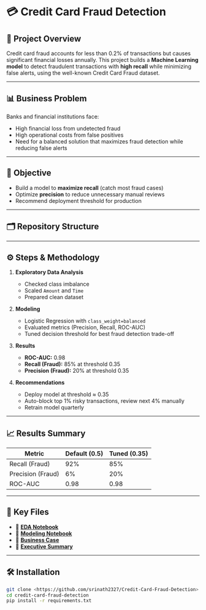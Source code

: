 # 💳 Credit Card Fraud Detection

## 📌 Project Overview
Credit card fraud accounts for less than 0.2% of transactions but causes significant financial losses annually. This project builds a **Machine Learning model** to detect fraudulent transactions with **high recall** while minimizing false alerts, using the well-known Credit Card Fraud dataset.

---

## 📊 Business Problem
Banks and financial institutions face:
- High financial loss from undetected fraud
- High operational costs from false positives
- Need for a balanced solution that maximizes fraud detection while reducing false alerts

---

## 🎯 Objective
- Build a model to **maximize recall** (catch most fraud cases)
- Optimize **precision** to reduce unnecessary manual reviews
- Recommend deployment threshold for production

---

## 🗂 Repository Structure

---

## ⚙️ Steps & Methodology
1. **Exploratory Data Analysis**
   - Checked class imbalance
   - Scaled `Amount` and `Time`
   - Prepared clean dataset

2. **Modeling**
   - Logistic Regression with `class_weight=balanced`
   - Evaluated metrics (Precision, Recall, ROC-AUC)
   - Tuned decision threshold for best fraud detection trade-off

3. **Results**
   - **ROC-AUC:** 0.98
   - **Recall (Fraud):** 85% at threshold 0.35
   - **Precision (Fraud):** 20% at threshold 0.35

4. **Recommendations**
   - Deploy model at threshold ≈ 0.35
   - Auto-block top 1% risky transactions, review next 4% manually
   - Retrain model quarterly

---

## 📈 Results Summary
| Metric                  | Default (0.5) | Tuned (0.35) |
|-------------------------|---------------|--------------|
| Recall (Fraud)          | 92%           | 85%          |
| Precision (Fraud)       | 6%            | 20%          |
| ROC-AUC                 | 0.98          | 0.98         |

---

## 📂 Key Files
- 📓 **[EDA Notebook](notebooks/1_exploratory_analysis.ipynb)**  
- 📓 **[Modeling Notebook](notebooks/2_modeling_and_tuning.ipynb)**  
- 📄 **[Business Case](docs/business_case.md)**  
- 📄 **[Executive Summary](reports/executive_summary.pdf)**  

---

## 🛠 Installation
```bash
git clone <https://github.com/srinath2327/Credit-Card-Fraud-Detection>
cd credit-card-fraud-detection
pip install -r requirements.txt
